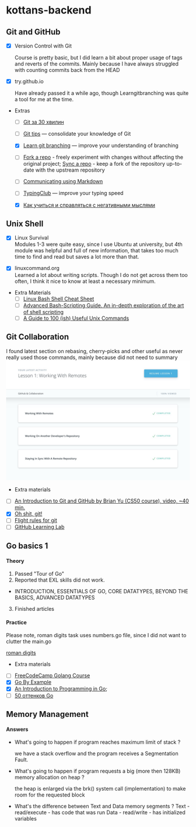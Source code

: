 # kottans-backend
## Git and GitHub
 - [x] Version Control with Git
 
    Course is pretty basic, but I did learn a bit about proper usage of tags and reverts of the commits. Mainly because I have always struggled with counting commits back from the HEAD
 - [x] try.github.io
 
    Have already passed it a while ago, though Learngitbranching was quite a tool for me at the time.
   
 -  Extras 

    - [ ] [Git за 30 хвилин](https://codeguida.com/post/453)

    - [ ] [Git tips](http://sixrevisions.com/web-development/git-tips/) — consolidate your knowledge of Git

    - [x] [Learn git branching](http://learngitbranching.js.org) — improve your understanding of branching

    - [ ] [Fork a repo](https://help.github.com/en/articles/fork-a-repo#step-2-create-a-local-clone-of-your-fork) - freely   experiment with changes without affecting the original project; [Sync a repo](https://help.github.com/en/articles/syncing-a-fork) - keep a fork of the repository up-to-date with the upstream repository

    - [ ] [Communicating using Markdown](https://lab.github.com/githubtraining/communicating-using-markdown)

    - [ ] [TypingClub](https://www.typingclub.com/) — improve your typing speed

    - [x] [Как учиться и справляться с негативными мыслями](https://guides.hexlet.io/learning/)
    
## Unix Shell
- [x] Linux Survival\
    Modules 1-3 were quite easy, since I use Ubuntu at university, but 4th module was helpful and full of new information, that takes too much time to find and read but saves a lot more than that. 
       
    
 - [x] linuxcommand.org\
    Learned a lot about writing scripts. Though I do not get across them too often, I think it nice to know at least a necessary minimum.
 *  Extra Materials
    - [ ] [Linux Bash Shell Cheat Sheet](https://annawilliford.github.io/2016-04-02-UTA/workshop/Linux/bash_cheat_sheet.pdf)
    - [ ] [Advanced Bash-Scripting Guide. An in-depth exploration of the art of shell scripting](http://www.tldp.org/LDP/abs/html/index.html)
    - [ ] [A Guide to 100 (ish) Useful Unix Commands ](http://oliverelliott.org/article/computing/ref_unix/)

## Git Collaboration
I found latest section on rebasing, cherry-picks and other useful as never really used those commands, mainly because did not need to
summary
![alt text](task_git_collaboration/summary.jpg)
-  Extra materials
- [ ] [An Introduction to Git and GitHub by Brian Yu (CS50 course), video, ~40 min.](https://youtu.be/MJUJ4wbFm_A)
- [x] [Oh shit, git!](http://ohshitgit.com/)
- [ ] [Flight rules for git](https://github.com/k88hudson/git-flight-rules)
- [ ] [GitHub Learning Lab](https://lab.github.com/courses)
## Go basics 1

#### Theory
1. Passed "Tour of Go"
2. Reported that EXL skills did not work. 
- INTRODUCTION, ESSENTIALS OF GO, CORE DATATYPES, BEYOND THE BASICS, ADVANCED DATATYPES
3. Finished articles
#### Practice
Please note, roman digits task uses numbers.go file, since I did not want to clutter the main.go

[roman digits](roman-digits/main.go)

- Extra materials

- [ ] [FreeCodeCamp Golang Course](https://www.youtube.com/playlist?list=PLJbE2Yu2zumCe9cO3SIyragJ8pLmVv0z9)
- [x] [Go By Example](https://gobyexample.com/)
- [x] [An Introduction to Programming in Go](https://www.golang-book.com/books/intro);
- [ ] [50 оттенков Go](https://habr.com/ru/company/mailru/blog/314804/)

## Memory Management
#### Answers
- What's going to happen if program reaches maximum limit of stack ?
    
    we have a stack overflow and the program receives a Segmentation Fault.

- What's going to happen if program requests a big (more then 128KB) memory allocation on heap ?

    the heap is enlarged via the brk() system call (implementation) to make room for the requested block
- What's the difference between Text and Data memory segments ?
    Text - read/execute - has code that was run
    Data - read/write - has initialized variables
